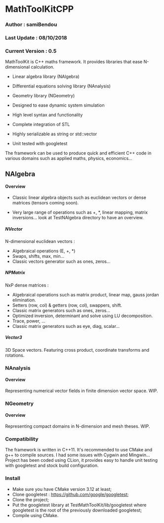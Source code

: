# MathToolKitCPP

### Author : samiBendou

### Last Update : 08/10/2018

### Current Version : 0.5

MathToolKit is C++ maths framework. It provides libraries that ease N-dimensional calculation.

- Linear algebra library (NAlgebra)

- Differential equations solving library (NAnalysis)

- Geometry library (NGeometry)

- Designed to ease dynamic system simulation

- High level syntax and functionality

- Complete integration of STL

- Highly serializable as string or std::vector

- Unit tested with googletest

The framework can be used to produce quick and efficient C++ code in various domains such as applied maths, physics, economics...

## NAlgebra

#### Overview

- Classic linear algebra objects such as euclidean vectors or dense matrices (tensors coming soon).

- Very large range of operations such as +, *, linear mapping, matrix inversions... look at TestNAlgebra directory to have an overview.

##### NVector

N-dimensional euclidean vectors :
- Algebraical operations (E, +, *)
- Swaps, shifts, max, min...
- Classic vectors generator such as ones, zeros...
  
##### NPMatrix

NxP dense matrices :
- Algebraical operations such as matrix product, linear map, gauss jordan elimination. 
- Setters (row, col) & getters (row, col), swappers, shift. 
- Classic matrix generators such as ones, zeros...
- Optimized inversion, determinant and solve using LU decomposition.
- Trace, power, ...
- Classic matrix generators such as eye, diag, scalar...
  
  
##### Vector3

3D Space vectors. Featuring cross product, coordinate transforms and rotations.
  
 ### NAnalysis
 
 #### Overview
 
 Representing numerical vector fields in finite dimension vector space. WIP.
 
 ### NGeometry
 
 #### Overview
 
 Representing compact domains in N-dimension and mesh theses. WIP.
 
 ### Compatibility
 
 The framework is written in C++11. It's recommended to use CMake and g++ to compile sources. I had some issues with Cygwin and Mingwin... Project has been coded using CLion, it provides easy to handle unit testing with googletest and stock build configuration.
 
 ### Install
 
 - Make sure you have CMake version 3.12 at least;
 - Clone googletest : https://github.com/google/googletest;
 - Clone the project;
 - Put the googletest library at TestMathToolKit/lib/googletest where googletest is the root of the previously downloaded googletest;
 - Compile using CMake.
